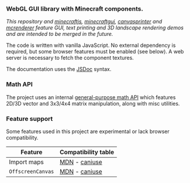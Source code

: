 ### WebGL GUI library with Minecraft components.

*This repository and [minecraftjs](https://github.com/matteokeole/minecraftjs), [minecraftgui](https://github.com/matteokeole/minecraftgui), [canvasprinter](https://github.com/matteokeole/canvasprinter) and [mcrenderer](https://github.com/matteokeole/mcrenderer) feature GUI, text printing and 3D landscape rendering demos and are intended to be merged in the future.*

The code is written with vanilla JavaScript. No external dependency is required, but some browser features must be enabled (see below). A web server is necessary to fetch the component textures.

The documentation uses the [JSDoc](https://jsdoc.app) syntax.

### Math API

The project uses an internal [general-purpose math API](https://github.com/matteokeole/minecraftjsgui/tree/master/src/math) which features 2D/3D vector and 3x3/4x4 matrix manipulation, along with misc utilities.

### Feature support

Some features used in this project are experimental or lack browser compatibility.

| Feature | Compatibility table |
| --- | --- |
| Import maps | [MDN](https://developer.mozilla.org/en-US/docs/Web/HTML/Element/script/type/importmap#browser_compatibility) - [caniuse](https://caniuse.com/import-maps) |
| `OffscreenCanvas` | [MDN](https://developer.mozilla.org/en-US/docs/Web/API/OffscreenCanvas#browser_compatibility) - [caniuse](https://caniuse.com/offscreencanvas) |